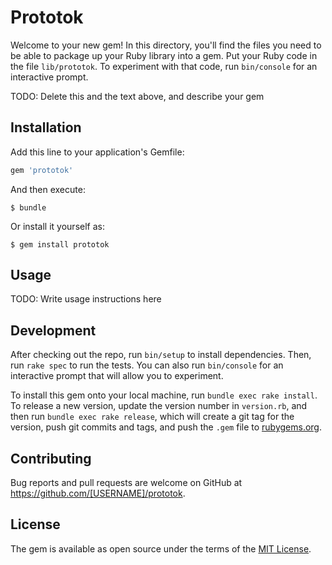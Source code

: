 # Prototok

Welcome to your new gem! In this directory, you'll find the files you need to be able to package up your Ruby library into a gem. Put your Ruby code in the file `lib/prototok`. To experiment with that code, run `bin/console` for an interactive prompt.

TODO: Delete this and the text above, and describe your gem

## Installation

Add this line to your application's Gemfile:

```ruby
gem 'prototok'
```

And then execute:

    $ bundle

Or install it yourself as:

    $ gem install prototok

## Usage

TODO: Write usage instructions here

## Development

After checking out the repo, run `bin/setup` to install dependencies. Then, run `rake spec` to run the tests. You can also run `bin/console` for an interactive prompt that will allow you to experiment.

To install this gem onto your local machine, run `bundle exec rake install`. To release a new version, update the version number in `version.rb`, and then run `bundle exec rake release`, which will create a git tag for the version, push git commits and tags, and push the `.gem` file to [rubygems.org](https://rubygems.org).

## Contributing

Bug reports and pull requests are welcome on GitHub at https://github.com/[USERNAME]/prototok.

## License

The gem is available as open source under the terms of the [MIT License](http://opensource.org/licenses/MIT).
